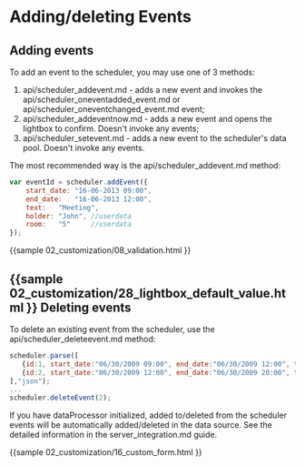 Adding/deleting Events
===============================
Adding events
-------------------

To add an event to the scheduler, you may use one of 3 methods:

1. api/scheduler_addevent.md - adds a new event and invokes the api/scheduler_oneventadded_event.md or api/scheduler_oneventchanged_event.md event;
2. api/scheduler_addeventnow.md - adds a new event and opens the lightbox to confirm. Doesn't invoke any events;
3. api/scheduler_setevent.md - adds a new event to the scheduler's data pool. Doesn't invoke any events.

The most recommended way is the api/scheduler_addevent.md method:

~~~js
var eventId = scheduler.addEvent({
    start_date: "16-06-2013 09:00",
    end_date:   "16-06-2013 12:00",
    text:   "Meeting",
    holder: "John", //userdata
    room:   "5"     //userdata
});
~~~

{{sample
	02_customization/08_validation.html
}}

{{sample
	02_customization/28_lightbox_default_value.html
}}
Deleting events
----------------------------
To delete an existing event from the scheduler, use the api/scheduler_deleteevent.md method:

~~~js
scheduler.parse([
   {id:1, start_date:"06/30/2009 09:00", end_date:"06/30/2009 12:00", text:"Task1"},
   {id:2, start_date:"06/30/2009 12:00", end_date:"06/30/2009 20:00", text:"Task2"}
],"json");
...
scheduler.deleteEvent(2);
~~~


If you have dataProcessor initialized, added to/deleted from the scheduler events will be automatically added/deleted in the data source. See the detailed information in the server_integration.md guide.

{{sample
	02_customization/16_custom_form.html
}}